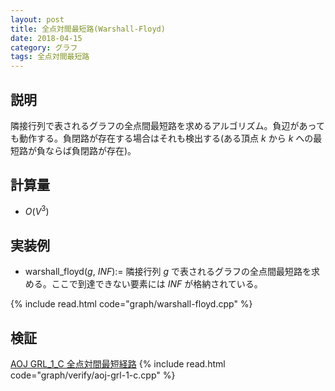 ```yaml
---
layout: post
title: 全点対間最短路(Warshall-Floyd)
date: 2018-04-15
category: グラフ
tags: 全点対間最短路
---
```


## 説明
隣接行列で表されるグラフの全点間最短路を求めるアルゴリズム。負辺があっても動作する。負閉路が存在する場合はそれも検出する(ある頂点 $k$ から $k$ への最短路が負ならば負閉路が存在)。

## 計算量
* $O(V^3)$

## 実装例

* warshall_floyd($g$, $INF$):= 隣接行列 $g$ で表されるグラフの全点間最短路を求める。ここで到達できない要素には $INF$ が格納されている。

{% include read.html  code="graph/warshall-floyd.cpp" %}

## 検証

[AOJ GRL_1_C 全点対間最短経路](http://judge.u-aizu.ac.jp/onlinejudge/description.jsp?id=GRL_1_C&lang=jp)
{% include read.html code="graph/verify/aoj-grl-1-c.cpp" %}

